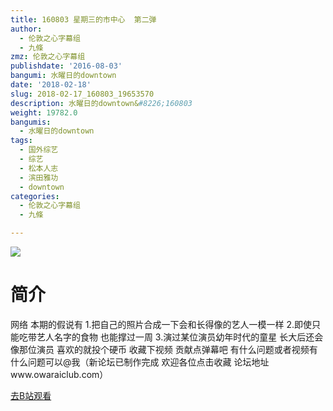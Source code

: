 ```yaml
---
title: 160803 星期三的市中心  第二弹
author:
  - 伦敦之心字幕组
  - 九條
zmz: 伦敦之心字幕组
publishdate: '2016-08-03'
bangumi: 水曜日的downtown
date: '2018-02-18'
slug: 2018-02-17_160803_19653570
description: 水曜日的downtown&#8226;160803
weight: 19782.0
bangumis:
  - 水曜日的downtown
tags:
  - 国外综艺
  - 综艺
  - 松本人志
  - 滨田雅功
  - downtown
categories:
  - 伦敦之心字幕组
  - 九條

---
```

![](NA)
# 简介  
网络
本期的假说有 1.把自己的照片合成一下会和长得像的艺人一模一样
 2.即使只能吃带艺人名字的食物 也能撑过一周 3.演过某位演员幼年时代的童星 长大后还会像那位演员 喜欢的就投个硬币 收藏下视频 贡献点弹幕吧 有什么问题或者视频有什么问题可以@我（新论坛已制作完成 欢迎各位点击收藏 论坛地址www.owaraiclub.com）  

[去B站观看](https://www.bilibili.com/video/av19653570/)
 
